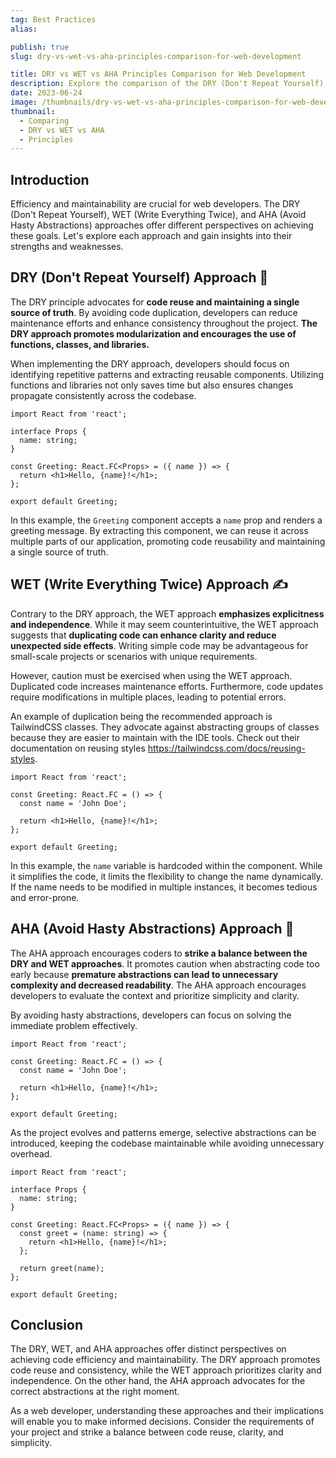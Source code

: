 ```yaml
---
tag: Best Practices
alias:

publish: true
slug: dry-vs-wet-vs-aha-principles-comparison-for-web-development

title: DRY vs WET vs AHA Principles Comparison for Web Development
description: Explore the comparison of the DRY (Don't Repeat Yourself), WET (Write Everything Twice), and AHA (Avoid Hasty Abstractions) principles in web development.
date: 2023-06-24
image: /thumbnails/dry-vs-wet-vs-aha-principles-comparison-for-web-development.png
thumbnail:
  - Comparing
  - DRY vs WET vs AHA
  - Principles
---
```


## Introduction
Efficiency and maintainability are crucial for web developers. The DRY (Don't Repeat Yourself), WET (Write Everything Twice), and AHA (Avoid Hasty Abstractions) approaches offer different perspectives on achieving these goals. Let's explore each approach and gain insights into their strengths and weaknesses.

## DRY (Don't Repeat Yourself) Approach 👥
The DRY principle advocates for **code reuse and maintaining a single source of truth**. By avoiding code duplication, developers can reduce maintenance efforts and enhance consistency throughout the project. **The DRY approach promotes modularization and encourages the use of functions, classes, and libraries.**

When implementing the DRY approach, developers should focus on identifying repetitive patterns and extracting reusable components. Utilizing functions and libraries not only saves time but also ensures changes propagate consistently across the codebase.

```tsx
import React from 'react';

interface Props {
  name: string;
}

const Greeting: React.FC<Props> = ({ name }) => {
  return <h1>Hello, {name}!</h1>;
};

export default Greeting;

```

In this example, the `Greeting` component accepts a `name` prop and renders a greeting message. By extracting this component, we can reuse it across multiple parts of our application, promoting code reusability and maintaining a single source of truth.

## WET (Write Everything Twice) Approach ✍️
Contrary to the DRY approach, the WET approach **emphasizes explicitness and independence**. While it may seem counterintuitive, the WET approach suggests that **duplicating code can enhance clarity and reduce unexpected side effects**. Writing simple code may be advantageous for small-scale projects or scenarios with unique requirements. 

However, caution must be exercised when using the WET approach. Duplicated code increases maintenance efforts. Furthermore, code updates require modifications in multiple places, leading to potential errors.

An example of duplication being the recommended approach is TailwindCSS classes. They advocate against abstracting groups of classes because they are easier to maintain with the IDE tools. Check out their documentation on reusing styles https://tailwindcss.com/docs/reusing-styles.

```tsx
import React from 'react';

const Greeting: React.FC = () => {
  const name = 'John Doe';

  return <h1>Hello, {name}!</h1>;
};

export default Greeting;
```

In this example, the `name` variable is hardcoded within the component. While it simplifies the code, it limits the flexibility to change the name dynamically. If the name needs to be modified in multiple instances, it becomes tedious and error-prone.

## AHA (Avoid Hasty Abstractions) Approach 🤔
The AHA approach encourages coders to **strike a balance between the DRY and WET approaches**. It promotes caution when abstracting code too early because **premature abstractions can lead to unnecessary complexity and decreased readability**. The AHA approach encourages developers to evaluate the context and prioritize simplicity and clarity.

By avoiding hasty abstractions, developers can focus on solving the immediate problem effectively.

```tsx
import React from 'react';

const Greeting: React.FC = () => {
  const name = 'John Doe';

  return <h1>Hello, {name}!</h1>;
};

export default Greeting;
```

As the project evolves and patterns emerge, selective abstractions can be introduced, keeping the codebase maintainable while avoiding unnecessary overhead.

```tsx
import React from 'react';

interface Props {
  name: string;
}

const Greeting: React.FC<Props> = ({ name }) => {
  const greet = (name: string) => {
    return <h1>Hello, {name}!</h1>;
  };

  return greet(name);
};

export default Greeting;

```

## Conclusion
The DRY, WET, and AHA approaches offer distinct perspectives on achieving code efficiency and maintainability. The DRY approach promotes code reuse and consistency, while the WET approach prioritizes clarity and independence. On the other hand, the AHA approach advocates for the correct abstractions at the right moment.

As a web developer, understanding these approaches and their implications will enable you to make informed decisions. Consider the requirements of your project and strike a balance between code reuse, clarity, and simplicity.